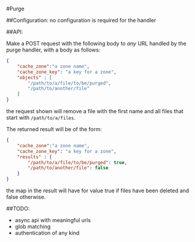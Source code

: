 #Purge

##Configuration:
no configuration is required for the handler

##API:

Make a POST request with the following body to *any* URL handled by the purge handler, with a body as follows:

```json
{
	"cache_zone":"a zone name",
	"cache_zone_key": "a key for a zone",
	"objects" : [
		"/path/to/a/file/to/be/purged",
		"/path/to/another/file"
	]
}
```

the request shown will remove a file with the first name and all files that start with `/path/to/a/files`.

The returned result will be of the form:

```json
{
	"cache_zone":"a zone name",
	"cache_zone_key": "a key for a zone",
	"results" : {
		"/path/to/a/file/to/be/purged": true,
		"/path/to/another/file": false
	}
}
```

the map in the result will have for value true if files have been deleted and false otherwise.

##TODO:

* async api with meaningful urls
* glob matching
* authentication of any kind
